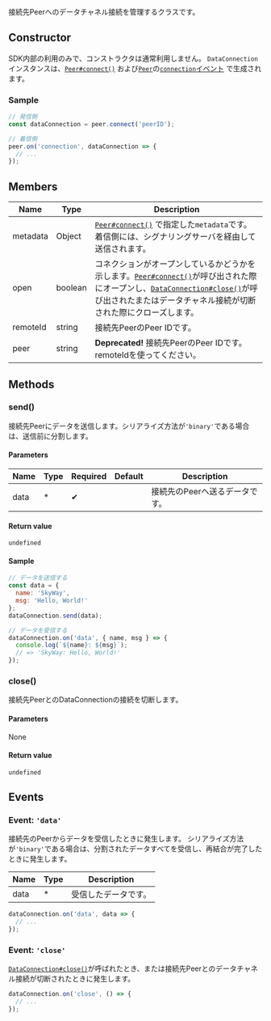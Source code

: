接続先Peerへのデータチャネル接続を管理するクラスです。

## Constructor

SDK内部の利用のみで、コンストラクタは通常利用しません。
`DataConnection`インスタンスは、[`Peer#connect()`](../peer/#connect) および[`Peer`](../peer/)の[`connection`イベント](../peer/#event-connection) で生成されます。

### Sample

```js
// 発信側
const dataConnection = peer.connect('peerID');

// 着信側
peer.on('connection', dataConnection => {
  // ...
});
```

## Members

| Name     | Type    | Description                                                                                                                                                                                                                   |
|----------|---------|-------------------------------------------------------------------------------------------------------------------------------------------------------------------------------------------------------------------------------|
| metadata | Object  | [`Peer#connect()`](../peer/#connect) で指定した`metadata`です。着信側には、シグナリングサーバを経由して送信されます。                                                                                                         |
| open     | boolean | コネクションがオープンしているかどうかを示します。[`Peer#connect()`](#../peer/#connect)が呼び出された際にオープンし、[`DataConnection#close()`](#close)が呼び出されたまたはデータチャネル接続が切断された際にクローズします。 |
| remoteId | string  | 接続先PeerのPeer IDです。                                                                                                                                                                                                     |
| peer     | string  | **Deprecated!** 接続先PeerのPeer IDです。remoteIdを使ってください。                                                                                                                                                           |

## Methods

### send()

接続先Peerにデータを送信します。シリアライズ方法が`'binary'`である場合は、送信前に分割します。

#### Parameters

| Name | Type | Required | Default | Description                    |
|------|------|----------|---------|--------------------------------|
| data | *    | ✔        |         | 接続先のPeerへ送るデータです。 |

#### Return value

`undefined`

#### Sample

```js
// データを送信する
const data = {
  name: 'SkyWay',
  msg: 'Hello, World!'
};
dataConnection.send(data);

// データを受信する
dataConnection.on('data', { name, msg } => {
  console.log(`${name}: ${msg}`);
  // => 'SkyWay: Hello, World!'
});
```

### close()

接続先PeerとのDataConnectionの接続を切断します。

#### Parameters

None

#### Return value

`undefined`

## Events

### Event: `'data'`

接続先のPeerからデータを受信したときに発生します。
シリアライズ方法が`'binary'`である場合は、分割されたデータすべてを受信し、再結合が完了したときに発生します。

| Name | Type | Description          |
|------|------|----------------------|
| data | *    | 受信したデータです。 |

```js
dataConnection.on('data', data => {
  // ...
});
```

### Event: `'close'`

[`DataConnection#close()`](#close)が呼ばれたとき、または接続先Peerとのデータチャネル接続が切断されたときに発生します。

```js
dataConnection.on('close', () => {
  // ...
});
```
